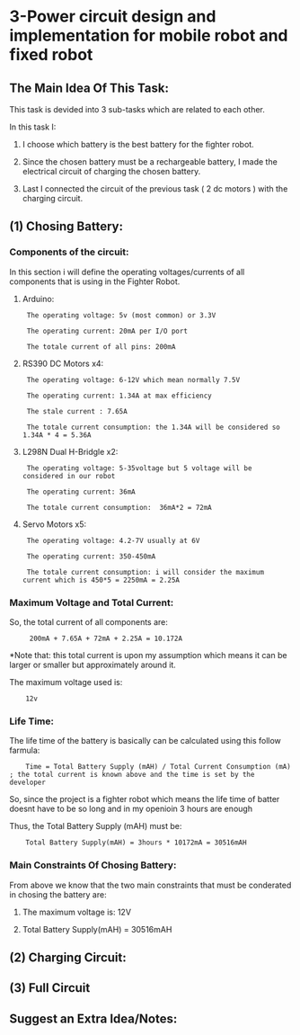# 3-Power circuit design and implementation for mobile robot and fixed robot

## The Main Idea Of This Task: 

This task is devided into 3 sub-tasks which are related to each other. 


In this task I:


1. I choose which battery is the best battery for the fighter robot.

2. Since the chosen battery must be a rechargeable battery, I made the electrical circuit of charging the chosen battery.

3. Last I connected the circuit of the previous task ( 2 dc motors ) with the charging circuit. 

## (1) Chosing Battery:

### Components of the circuit: 

In this section i will define the operating voltages/currents of all components that is using in the Fighter Robot. 

1. Arduino:

        The operating voltage: 5v (most common) or 3.3V

        The operating current: 20mA per I/O port
        
        The totale current of all pins: 200mA 
       
2. RS390 DC Motors x4: 

        The operating voltage: 6-12V which mean normally 7.5V

        The operating current: 1.34A at max efficiency 
        
        The stale current : 7.65A
        
        The totale current consumption: the 1.34A will be considered so 1.34A * 4 = 5.36A

3. L298N Dual H-Bridgle x2:

        The operating voltage: 5-35voltage but 5 voltage will be considered in our robot

        The operating current: 36mA
        
        The totale current consumption:  36mA*2 = 72mA

4. Servo Motors x5:

        The operating voltage: 4.2-7V usually at 6V

        The operating current: 350-450mA 
        
        The totale current consumption: i will consider the maximum current which is 450*5 = 2250mA = 2.25A

### Maximum Voltage and Total Current: 
So, the total current of all components are: 
 
         200mA + 7.65A + 72mA + 2.25A = 10.172A
         
*Note that: this total current is upon my assumption which means it can be larger or smaller but approximately around it.

The maximum voltage used is:

        12v

### Life Time: 

   The life time of the battery is basically can be calculated using this follow farmula:

        Time = Total Battery Supply (mAH) / Total Current Consumption (mA) ; the total current is known above and the time is set by the developer 
        
   So, since the project is a fighter robot which means the life time of batter doesnt have to be so long and in my openioin 3 hours are enough
   
   Thus, the Total Battery Supply (mAH) must be:
   
        Total Battery Supply(mAH) = 3hours * 10172mA = 30516mAH

### Main Constraints Of Chosing Battery: 

From above we know that the two main constraints that must be conderated in chosing the battery are:

1. The maximum voltage is: 12V

2. Total Battery Supply(mAH) = 30516mAH

## (2) Charging Circuit:

## (3) Full Circuit 



## Suggest an Extra Idea/Notes:
    


